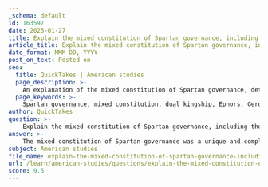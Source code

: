 ```yaml
---
_schema: default
id: 163597
date: 2025-01-27
title: Explain the mixed constitution of Spartan governance, including the roles of the Kings, Ephors, and Gerousia.
article_title: Explain the mixed constitution of Spartan governance, including the roles of the Kings, Ephors, and Gerousia.
date_format: MMM DD, YYYY
post_on_text: Posted on
seo:
  title: QuickTakes | American studies
  page_description: >-
    An explanation of the mixed constitution of Spartan governance, detailing the roles of Kings, Ephors, Gerousia, and the Apella in balancing the powers of monarchy, oligarchy, and democracy.
  page_keywords: >-
    Spartan governance, mixed constitution, dual kingship, Ephors, Gerousia, Apella, monarchy, oligarchy, democracy, military leadership, judicial authority, legislative role, accountability, political stability, city-state, ancient Greece
author: QuickTakes
question: >-
    Explain the mixed constitution of Spartan governance, including the roles of the Kings, Ephors, and Gerousia.
answer: >-
    The mixed constitution of Spartan governance was a unique and complex system that combined elements of monarchy, oligarchy, and democracy, allowing for a balance of power among its various political institutions. This structure was primarily defined by the roles of the Kings, Ephors, Gerousia, and the Apella.\n\n### 1. The Kings\nSparta was governed by a dual kingship, known as dyarchy, consisting of two hereditary kings from different royal families: the Agiads and the Eurypontids. The kings held significant responsibilities, including:\n\n- **Military Leadership**: The kings served as commanders of the Spartan army, leading troops into battle. Their military role was crucial, especially during conflicts such as the Messenian Wars.\n- **Religious Duties**: They acted as high priests, performing important religious rituals and maintaining the favor of the gods, which was vital for the city-state's success.\n- **Judicial Authority**: The kings had some judicial powers, particularly in matters of law and order.\n\nThis dual kingship was designed to prevent the concentration of power in a single ruler, thereby promoting stability within the Spartan political system.\n\n### 2. The Gerousia\nThe Gerousia, or council of elders, was composed of 30 members: 28 elders (gerontes) who were at least 60 years old, along with the two kings. The Gerousia held significant legislative and judicial powers, with key functions including:\n\n- **Legislative Role**: The council proposed laws and policies to the Apella, ensuring that the interests of the elder statesmen were represented in governance.\n- **Judicial Authority**: The Gerousia had the power to try serious criminal cases and could impose penalties, including death sentences.\n\nThe presence of the Gerousia provided a stabilizing influence on the governance of Sparta, as its members were experienced and respected figures within society.\n\n### 3. The Ephors\nEphors were elected annually from the Spartiates, the full citizens of Sparta. They played a crucial role in the governance structure, with responsibilities that included:\n\n- **Oversight of the Kings**: Ephors had the authority to monitor the actions of the kings, ensuring that their power was kept in check. They could even depose a king if deemed necessary.\n- **Judicial and Administrative Functions**: Ephors were involved in various aspects of governance, including judicial matters and the administration of public affairs.\n- **Military Oversight**: They had significant influence over military decisions and could call the assembly to discuss matters of war and peace.\n\nThe annual election of ephors allowed for a rotation of leadership and provided a mechanism for accountability, ensuring that no single individual or group could dominate the political landscape.\n\n### 4. The Apella\nThe Apella was the assembly of Spartan citizens, composed of male Spartiates over the age of 30. Its functions included:\n\n- **Voting on Proposals**: The Apella had the power to vote on proposals put forth by the Gerousia, including laws and military decisions.\n- **Electing Gerousia Members**: The assembly also played a role in electing members of the Gerousia, further integrating citizen participation into the governance process.\n\n### Conclusion\nThe mixed constitution of Spartan governance, characterized by the interplay between the Kings, Ephors, Gerousia, and Apella, created a system of checks and balances that was vital for maintaining stability and preventing tyranny. This unique political structure allowed Sparta to function effectively as a city-state, balancing the powers of monarchy, oligarchy, and democracy in a way that was distinct from other Greek city-states.
subject: American studies
file_name: explain-the-mixed-constitution-of-spartan-governance-including-the-roles-of-the-kings-ephors-and-gerousia.md
url: /learn/american-studies/questions/explain-the-mixed-constitution-of-spartan-governance-including-the-roles-of-the-kings-ephors-and-gerousia
score: 9.5
---
```


&nbsp;